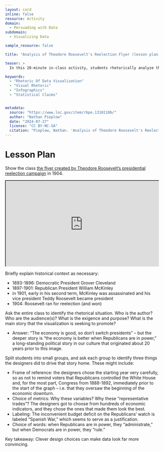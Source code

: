 ```yaml
---
layout: card
inline: false
resource: Activity
domain:
  - Persuading with Data
subdomain:
  - Visualizing Data

sample_resource: false

title: "Analysis of Theodore Roosevelt's Reelection Flyer (lesson plan)"

teaser: >
  In this 20-minute in-class activity, students rhetorically analyze the flyer "Stand Pat Under Present Prosperity," published by Theodore Roosevelt's reelection campaign in 1904. The flyer is a masterful piece of visual rhetoric that affords excellent opportunities for students to analyze the careful choices by the designers that make the visualization more convincing.

keywords:
  - "Rhetoric Of Data Visualization"
  - "Visual Rhetoric"
  - "Infographics"
  - "Statistical Claims"


metadata:
  source: "https://www.loc.gov/item/rbpe.1310110b/"
  author: "Nathan Pieplow"
  date: "2024-07-27"
  license: "CC BY-NC-SA"
  citation: "Pieplow, Nathan. 'Analysis of Theodore Roosevelt's Reelection Flyer'' (lesson plan). Data Advocacy 4 All, University of Colorado. 27 July 2024"
---
```


# Lesson Plan

Show the class [the flyer created by Theodore Roosevelt’s presidential reelection campaign](https://www.loc.gov/resource/rbpe.1310110b) in 1904. 

<div style="position: relative; padding-bottom: 56.25%; height: 0; overflow: hidden;"><iframe src="https://docs.google.com/presentation/d/1pq41KlP7Jm_3o6cweoT6BHY7QcPOqRZ3/edit?usp=sharing&ouid=116941745404208628216&rtpof=true&sd=true" width="100%" title="Roosevelt reelection flyer" style="border:2px #323639 solid; position: absolute; top: 0; left: 0; right: 0; bottom: 0; height: 100%; max-width: 100%;"></iframe></div>

Briefly explain historical context as necessary:

- 1893-1896: Democratic President Grover Cleveland
- 1897-1901: Republican President William McKinley
- in 1901, early in his second term, McKinley was assassinated and his vice president Teddy Roosevelt became president
- 1904: Roosevelt ran for reelection (and won)

Ask the entire class to identify the rhetorical situation. Who is the author? Who are the audience(s)? What is the exigence and purpose? What is the main story that the visualization is seeking to promote? 
- Answer: “The economy is good, so don’t switch presidents” – but the deeper story is “the economy is better when Republicans are in power,” a long-standing political story in our culture that originated about 20 years prior to this image.

Split students into small groups, and ask each group to identify three things the designers did to drive that story home. These might include:
- Frame of reference: the designers chose the starting year very carefully, so as not to remind voters that Republicans controlled the White House and, for the most part, Congress from 1888-1892, immediately prior to the start of the graph – i.e. that they oversaw the beginning of the economic downturn.
- Choice of metrics: Why these variables? Why these “representative trades”? The designers got to choose from hundreds of economic indicators, and they chose the ones that made them look the best.
- Labeling: The inconvenient budget deficit on the Republicans’ watch is labeled “Spanish War,” which seems to serve as a justification.
- Choice of words: when Republicans are in power, they “administrate,” but when Democrats are in power, they “rule.”

Key takeaway: Clever design choices can make data look far more convincing.
